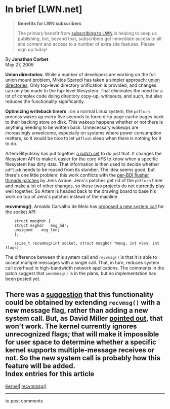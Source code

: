 # In brief [LWN.net]

> **Benefits for LWN subscribers**
> 
> The primary benefit from [subscribing to LWN](/Promo/nst-nag5/subscribe) is helping to keep us publishing, but, beyond that, subscribers get immediate access to all site content and access to a number of extra site features. Please sign up today! 

By **Jonathan Corbet**  
May 27, 2009 

**Union directories**. While a number of developers are working on the full union mount problem, Miklos Szeredi has taken a simpler approach: [union directories](http://lwn.net/Articles/334064/). Only top-level directory unification is provided, and changes can only be made to the top-level filesystem. That eliminates the need for a lot of complex code doing directory copy-up, whiteouts, and such, but also reduces the functionality significantly. 

**Optimizing writeback timers** : on a normal Linux system, the `pdflush` process wakes up every five seconds to force dirty page cache pages back to their backing store on disk. This wakeup happens whether or not there is anything needing to be written back. Unnecessary wakeups are increasingly unwelcome, especially on systems where power consumption matters, so it would be nice to let `pdflush` sleep when there is nothing for it to do. 

Artem Bityutskiy has put together [a patch set](http://lwn.net/Articles/334829/) to do just that. It changes the filesystem API to make it easier for the core VFS to know when a specific filesystem has dirty data. That information is then used to decide whether `pdflush` needs to be roused from its slumber. The idea seems good, but there's one little problem: this work conflicts with the [per-BDI flusher threads patches](http://lwn.net/Articles/326552/) by Jens Axboe. Jens's patches get rid of the `pdflush` timer and make a lot of other changes, so these two projects do not currently play well together. So Artem is headed back to the drawing board to base his work on top of Jens's patches instead of the mainline. 

**recvmmsg()**. Arnaldo Carvalho de Melo has [proposed a new system call](http://lwn.net/Articles/334532/) for the socket API: 
    
    
        struct mmsghdr {
    	struct msghdr	msg_hdr;
    	unsigned	msg_len;
        };
    
        ssize_t recvmmsg(int socket, struct mmsghdr *mmsg, int vlen, int flags);
    

The difference between this system call and `recvmsg()` is that it is able to accept multiple messages with a single call. That, in turn, reduces system call overhead in high-bandwidth network applications. The comments in the patch suggest that `sendmmsg()` is in the plans, but no implementation has been posted yet. 

There was a [suggestion](/Articles/334855/) that this functionality could be obtained by extending `recvmsg()` with a new message flag, rather than adding a new system call. But, as David Miller [pointed out](/Articles/334858/), that won't work. The kernel currently ignores unrecognized flags; that will make it impossible for user space to determine whether a specific kernel supports multiple-message receives or not. So the new system call is probably how this feature will be added.  
Index entries for this article  
---  
[Kernel](/Kernel/Index)| [recvmmsg()](/Kernel/Index#recvmmsg)  
  


* * *

to post comments 
